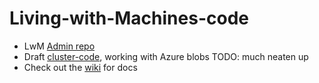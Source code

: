 # Living-with-Machines-code

* LwM [Admin repo](https://github.com/alan-turing-institute/Living-with-Machines)
* Draft [cluster-code](https://github.com/DavidBeavan/cluster-code/tree/azure-sparkrods), working with Azure blobs TODO: much neaten up
* Check out the [wiki](https://github.com/alan-turing-institute/Living-with-Machines-code/wiki) for docs
